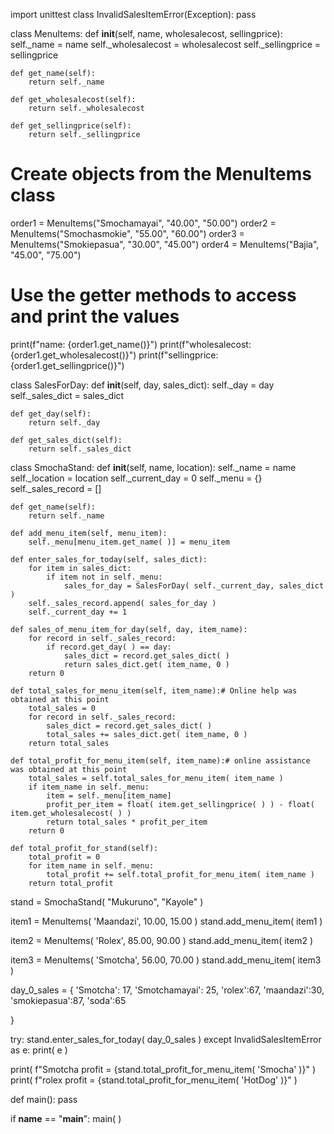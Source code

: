 import unittest
class InvalidSalesItemError(Exception):
    pass



class MenuItems:
    def __init__(self, name, wholesalecost, sellingprice):
        self._name = name
        self._wholesalecost = wholesalecost
        self._sellingprice = sellingprice

    def get_name(self):
        return self._name

    def get_wholesalecost(self):
        return self._wholesalecost

    def get_sellingprice(self):
        return self._sellingprice

# Create objects from the MenuItems class
order1 = MenuItems("Smochamayai", "40.00", "50.00")
order2 = MenuItems("Smochasmokie", "55.00", "60.00")
order3 = MenuItems("Smokiepasua", "30.00", "45.00")
order4 = MenuItems("Bajia", "45.00", "75.00")

# Use the getter methods to access and print the values
print(f"name: {order1.get_name()}")
print(f"wholesalecost: {order1.get_wholesalecost()}")
print(f"sellingprice: {order1.get_sellingprice()}")


class SalesForDay:
    def __init__(self, day, sales_dict):
        self._day = day
        self._sales_dict = sales_dict

    def get_day(self):
        return self._day

    def get_sales_dict(self):
        return self._sales_dict




class SmochaStand:
    def __init__(self, name, location):
        self._name = name
        self._location = location
        self._current_day = 0
        self._menu = {}
        self._sales_record = []

    def get_name(self):
        return self._name

    def add_menu_item(self, menu_item):
        self._menu[menu_item.get_name( )] = menu_item

    def enter_sales_for_today(self, sales_dict):
        for item in sales_dict:
            if item not in self._menu:
                sales_for_day = SalesForDay( self._current_day, sales_dict )
        self._sales_record.append( sales_for_day )
        self._current_day += 1

    def sales_of_menu_item_for_day(self, day, item_name):
        for record in self._sales_record:
            if record.get_day( ) == day:
                sales_dict = record.get_sales_dict( )
                return sales_dict.get( item_name, 0 )
        return 0

    def total_sales_for_menu_item(self, item_name):# Online help was obtained at this point
        total_sales = 0
        for record in self._sales_record:
            sales_dict = record.get_sales_dict( )
            total_sales += sales_dict.get( item_name, 0 )
        return total_sales

    def total_profit_for_menu_item(self, item_name):# online assistance was obtained at this point
        total_sales = self.total_sales_for_menu_item( item_name )
        if item_name in self._menu:
            item = self._menu[item_name]
            profit_per_item = float( item.get_sellingprice( ) ) - float( item.get_wholesalecost( ) )
            return total_sales * profit_per_item
        return 0

    def total_profit_for_stand(self):
        total_profit = 0
        for item_name in self._menu:
            total_profit += self.total_profit_for_menu_item( item_name )
        return total_profit




stand = SmochaStand( "Mukuruno", "Kayole" )

item1 = MenuItems( 'Maandazi', 10.00, 15.00 )
stand.add_menu_item( item1 )

item2 = MenuItems( 'Rolex', 85.00, 90.00 )
stand.add_menu_item( item2 )

item3 = MenuItems( 'Smotcha', 56.00, 70.00 )
stand.add_menu_item( item3 )

day_0_sales = {
    'Smotcha': 17,
    'Smotchamayai': 25,
    'rolex':67,
    'maandazi':30,
    'smokiepasua':87,
    'soda':65

}

try:
    stand.enter_sales_for_today( day_0_sales )
except InvalidSalesItemError as e:
    print( e )

print( f"Smotcha profit = {stand.total_profit_for_menu_item( 'Smocha' )}" )
print( f"rolex profit = {stand.total_profit_for_menu_item( 'HotDog' )}" )


def main():
    pass


if __name__ == "__main__":
    main( )
